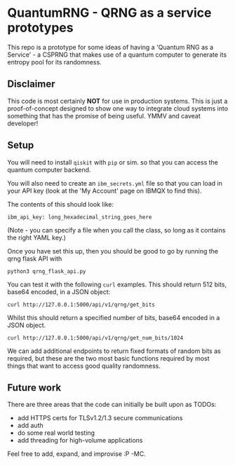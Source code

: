 # QuantumRNG - QRNG as a service prototypes

This repo is a prototype for some ideas of having a 'Quantum RNG as a Service' - a CSPRNG that makes use of a quantum computer to generate its entropy pool for its randomness. 

## Disclaimer

This code is most certainly **NOT** for use in production systems. This is just a proof-of-concept designed to show one way to integrate cloud systems into something that has the promise of being useful. YMMV and caveat developer!

## Setup

You will need to install `qiskit` with `pip` or sim. so that you can access the quantum computer backend. 

You will also need to create an `ibm_secrets.yml` file so that you can load in your API key (look at the 'My Account' page on IBMQX to find this).

The contents of this should look like:
```
ibm_api_key: long_hexadecimal_string_goes_here
```

(Note - you can specify a file when you call the class, so long as it contains the right YAML key.)

Once you have set this up, then you should be good to go by running the qrng flask API with
```
python3 qrng_flask_api.py
```

You can test it with the following `curl` examples. This should return 512 bits, base64 encoded, in a JSON object:
```
curl http://127.0.0.1:5000/api/v1/qrng/get_bits
```
Whilst this should return a specified number of bits, base64 encoded in a JSON object. 
```
curl http://127.0.0.1:5000/api/v1/qrng/get_num_bits/1024
```

We can add additional endpoints to return fixed formats of random bits as required, but these are the two most basic functions required by most things that want to access good quality randomness.

## Future work 

There are three areas that the code can initially be built upon as TODOs:
 * add HTTPS certs for TLSv1.2/1.3 secure communications
 * add auth
 * do some real world testing
 * add threading for high-volume applications

Feel free to add, expand, and improvise :P -MC.